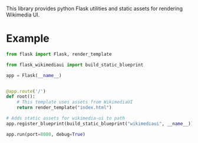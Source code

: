 This library provides python Flask utilities and static assets for rendering
Wikimedia UI.

# Example

```python
from flask import Flask, render_template

from flask_wikimediaui import build_static_blueprint

app = Flask(__name__)


@app.route('/')
def root():
    # This template uses assets from WikimediaUI
    return render_template("index.html")

# Adds static assets for wikimedia-ui to path
app.register_blueprint(build_static_blueprint("wikimediaui", __name__))

app.run(port=8080, debug=True)
```
